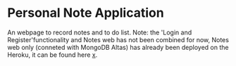 # Personal Note Application
An webpage to record notes and to do list.
Note: the 'Login and Register'functionality and Notes web has not been combined for now, Notes web only (conneted with MongoDB Altas) has already been deployed on the Heroku, it can be found here [x](https://delicat-mandarine-58240.herokuapp.com/).
